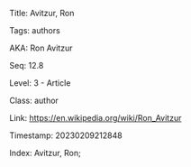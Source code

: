 Title:  Avitzur, Ron

Tags:   authors

AKA:    Ron Avitzur

Seq:    12.8

Level:  3 - Article

Class:  author

Link:   https://en.wikipedia.org/wiki/Ron_Avitzur

Timestamp: 20230209212848

Index:  Avitzur, Ron; 
